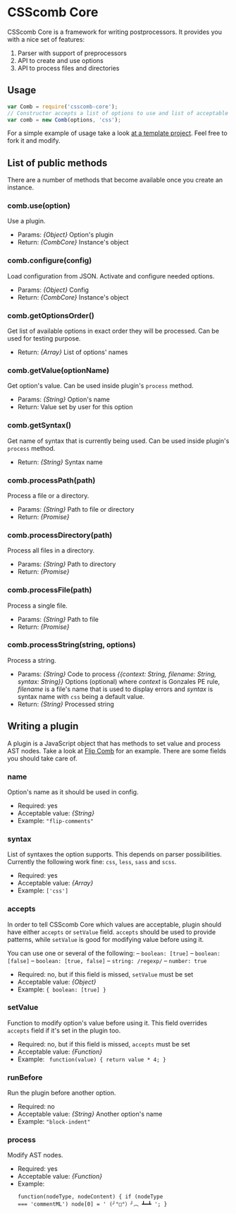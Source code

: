 # CSScomb Core

CSScomb Core is a framework for writing postprocessors.
It provides you with a nice set of features:

1. Parser with support of preprocessors
1. API to create and use options
1. API to process files and directories


## Usage

```js
var Comb = require('csscomb-core');
// Constructor accepts a list of options to use and list of acceptable syntaxes.
var comb = new Comb(options, 'css');
```

For a simple example of usage take a look [at a template project](https://github.com/csscomb/core-template).
Feel free to fork it and modify.

## List of public methods

There are a number of methods that become available once you create an instance.

### comb.use(option)

Use a plugin.

- Params: *{Object}*  Option's plugin
- Return: *{CombCore}*  Instance's object

### comb.configure(config)

Load configuration from JSON.
Activate and configure needed options.

- Params: *{Object}*  Config
- Return: *{CombCore}*  Instance's object

### comb.getOptionsOrder()

Get list of available options in exact order they will be processed.
Can be used for testing purpose.

- Return: *{Array}*  List of options' names

### comb.getValue(optionName)

Get option's value.
Can be used inside plugin's `process` method.

- Params: *{String}*  Option's name
- Return: Value set by user for this option

### comb.getSyntax()

Get name of syntax that is currently being used.
Can be used inside plugin's `process` method.

- Return: *{String}*  Syntax name

### comb.processPath(path)

Process a file or a directory.

- Params: *{String}*  Path to file or directory</td>
- Return: *{Promise}*

### comb.processDirectory(path)

Process all files in a directory.

- Params: *{String}*  Path to directory
- Return: *{Promise}*

### comb.processFile(path)

Process a single file.

- Params: *{String}*  Path to file
- Return: *{Promise}*

### comb.processString(string, options)

Process a string.

- Params:
  *{String}*  Code to process
  *{{context: String, filename: String, syntax: String}}* Options (optional)
  where *context* is
  Gonzales PE rule, *filename* is a file's name that is used to display errors and
  *syntax* is syntax name with `css` being a default value.
- Return: *{String}*  Processed string

## Writing a plugin

A plugin is a JavaScript object that has methods to set value and process AST
nodes.
Take a look at [Flip Comb](https://github.com/csscomb/core-template/blob/master/lib/options/flip-comments.js) for an example.
There are some fields you should take care of.

### name

Option's name as it should be used in config.

- Required: yes
- Acceptable value: *{String}*
- Example: `"flip-comments"`

### syntax

List of syntaxes the option supports.
This depends on parser possibilities.
Currently the following work fine: `css`, `less`, `sass` and `scss`.

- Required: yes
- Acceptable value: *{Array}*
- Example: `['css']`

### accepts

In order to tell CSScomb Core which values are acceptable, plugin should have
either `accepts` or `setValue` field.
`accepts` should be used to provide patterns, while `setValue` is good for
modifying value before using it.

You can use one or several of the following:
– `boolean: [true]`
– `boolean: [false]`
– `boolean: [true, false]`
– `string: /regexp/`
– `number: true`

- Required: no, but if this field is missed, `setValue` must be set
- Acceptable value: *{Object}*
- Example: `{ boolean: [true] }`

### setValue

Function to modify option's value before using it.
This field overrides `accepts` field if it's set in the plugin too.

- Required: no, but if this field is missed, `accepts` must be set
- Acceptable value: *{Function}*
- Example: ` function(value) { return value * 4; }`

### runBefore

Run the plugin before another option.

- Required: no
- Acceptable value: *{String}* Another option's name
- Example: `"block-indent"`

### process

Modify AST nodes.

- Required: yes
- Acceptable value: *{Function}*
- Example: <pre><code>function(nodeType, nodeContent) {
        if (nodeType === 'commentML') node[0] = ' (╯°□°）╯︵ ┻━┻ ';
}</code></pre>
